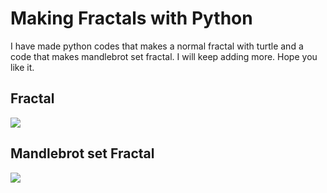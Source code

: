 # Making Fractals with Python

I have made python codes that makes a normal fractal with turtle and a code that makes mandlebrot set fractal. I will keep adding more. Hope you like it.

## Fractal

<img src="results/fractal.png">
</img>


## Mandlebrot set Fractal
<img src="results/mandlebrotset.png">
</img>
